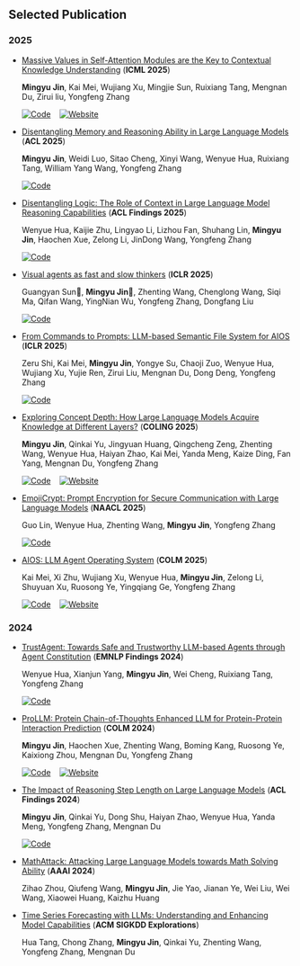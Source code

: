## Selected Publication
### 2025
- [Massive Values in Self-Attention Modules are the Key to Contextual Knowledge Understanding](https://arxiv.org/abs/2502.01563) (**ICML 2025**)

  **Mingyu Jin**, Kai Mei, Wujiang Xu, Mingjie Sun, Ruixiang Tang, Mengnan Du, Zirui liu, Yongfeng Zhang
  
  [![Code](https://img.shields.io/badge/Code-on%20GitHub-000?logo=github&logoColor=white)](https://github.com/MingyuJ666/Rope_with_LLM) &nbsp;&nbsp;
  [![Website](https://img.shields.io/badge/Project-Homepage-0A7EB4?logo=google-chrome&logoColor=white)](https://mingyuj666.github.io/massive_value/)
- [Disentangling Memory and Reasoning Ability in Large Language Models](https://arxiv.org/abs/2411.13504) (**ACL 2025**)

  **Mingyu Jin**, Weidi Luo, Sitao Cheng, Xinyi Wang, Wenyue Hua, Ruixiang Tang, William Yang Wang, Yongfeng Zhang
  
  [![Code](https://img.shields.io/badge/Code-on%20GitHub-000?logo=github&logoColor=white)](https://github.com/MingyuJ666/Rope_with_LLM)

 - [Disentangling Logic: The Role of Context in Large Language Model Reasoning Capabilities](https://arxiv.org/pdf/2406.02787) (**ACL Findings 2025**)

   Wenyue Hua, Kaijie Zhu, Lingyao Li, Lizhou Fan, Shuhang Lin, **Mingyu Jin**, Haochen Xue, Zelong Li, JinDong Wang, Yongfeng Zhang

   [![Code](https://img.shields.io/badge/Code-on%20GitHub-000?logo=github&logoColor=white)](https://github.com/agiresearch/ContextHub)
  
- [Visual agents as fast and slow thinkers](https://arxiv.org/abs/2408.08862) (**ICLR 2025**)

  Guangyan Sun🌟, **Mingyu Jin🌟**, Zhenting Wang, Chenglong Wang, Siqi Ma, Qifan Wang, YingNian Wu, Yongfeng Zhang, Dongfang Liu

  [![Code](https://img.shields.io/badge/Code-on%20GitHub-000?logo=github&logoColor=white)](https://github.com/GuangyanS/Sys2-LLaVA) 
- [From Commands to Prompts: LLM-based Semantic File System for AIOS](https://arxiv.org/abs/2410.11843) (**ICLR 2025**)

  Zeru Shi, Kai Mei, **Mingyu Jin**, Yongye Su, Chaoji Zuo, Wenyue Hua, Wujiang Xu, Yujie Ren, Zirui Liu, Mengnan Du, Dong Deng, Yongfeng Zhang

  [![Code](https://img.shields.io/badge/Code-on%20GitHub-000?logo=github&logoColor=white)](https://github.com/agiresearch/AIOS-LSFS) 
- [Exploring Concept Depth: How Large Language Models Acquire Knowledge at Different Layers?](https://arxiv.org/abs/2404.07066) (**COLING 2025**)

  **Mingyu Jin**, Qinkai Yu, Jingyuan Huang, Qingcheng Zeng, Zhenting Wang, Wenyue Hua, Haiyan Zhao, Kai Mei, Yanda Meng, Kaize Ding, Fan Yang, Mengnan Du, Yongfeng Zhang
  
  [![Code](https://img.shields.io/badge/Code-on%20GitHub-000?logo=github&logoColor=white)](https://github.com/Luckfort/CD) &nbsp;&nbsp;
  [![Website](https://img.shields.io/badge/Project-Homepage-0A7EB4?logo=google-chrome&logoColor=white)](https://luckfort.github.io/explore_CD/)
  
- [EmojiCrypt: Prompt Encryption for Secure Communication with Large Language Models](https://arxiv.org/abs/2402.05868) (**NAACL 2025**)

  Guo Lin, Wenyue Hua, Zhenting Wang, **Mingyu Jin**, Yongfeng Zhang

  [![Code](https://img.shields.io/badge/Code-on%20GitHub-000?logo=github&logoColor=white)](https://github.com/agiresearch/EmojiCrypt)

- [AIOS: LLM Agent Operating System](https://arxiv.org/abs/2403.16971) (**COLM 2025**)

   Kai Mei, Xi Zhu, Wujiang Xu, Wenyue Hua, **Mingyu Jin**, Zelong Li, Shuyuan Xu, Ruosong Ye, Yingqiang Ge, Yongfeng Zhang
  
  [![Code](https://img.shields.io/badge/Code-on%20GitHub-000?logo=github&logoColor=white)](https://github.com/agiresearch/AIOS) &nbsp;&nbsp;
  [![Website](https://img.shields.io/badge/Project-Homepage-0A7EB4?logo=google-chrome&logoColor=white)](https://www.aios.foundation/)

  

### 2024

- [TrustAgent: Towards Safe and Trustworthy LLM-based Agents through Agent Constitution](https://arxiv.org/abs/2402.01586) (**EMNLP Findings 2024**)

  Wenyue Hua, Xianjun Yang, **Mingyu Jin**, Wei Cheng, Ruixiang Tang, Yongfeng Zhang

  [![Code](https://img.shields.io/badge/Code-on%20GitHub-000?logo=github&logoColor=white)](https://github.com/agiresearch/TrustAgent) &nbsp;&nbsp;
- [ProLLM: Protein Chain-of-Thoughts Enhanced LLM for Protein-Protein Interaction Prediction](https://www.biorxiv.org/content/10.1101/2024.04.18.590025v1) (**COLM 2024**)

  **Mingyu Jin**, Haochen Xue, Zhenting Wang, Boming Kang, Ruosong Ye, Kaixiong Zhou, Mengnan Du, Yongfeng Zhang

  [![Code](https://img.shields.io/badge/Code-on%20GitHub-000?logo=github&logoColor=white)](https://github.com/MingyuJ666/ProLLM) &nbsp;&nbsp;
  [![Website](https://img.shields.io/badge/Project-Homepage-0A7EB4?logo=google-chrome&logoColor=white)](https://tiuxuxsh76075.github.io/prollm.github.io/)
- [The Impact of Reasoning Step Length on Large Language Models](https://arxiv.org/abs/2401.04925) (**ACL Findings 2024**) 

  **Mingyu Jin**, Qinkai Yu, Dong Shu, Haiyan Zhao, Wenyue Hua, Yanda Meng, Yongfeng Zhang, Mengnan Du
  
  [![Code](https://img.shields.io/badge/Code-on%20GitHub-000?logo=github&logoColor=white)](https://github.com/MingyuJ666/The-Impact-of-Reasoning-Step-Length-on-Large-Language-Models) 
- [MathAttack: Attacking Large Language Models towards Math Solving Ability](https://ojs.aaai.org/index.php/AAAI/article/view/29949) (**AAAI 2024**)

  Zihao Zhou, Qiufeng Wang, **Mingyu Jin**, Jie Yao, Jianan Ye, Wei Liu, Wei Wang, Xiaowei Huang, Kaizhu Huang

- [Time Series Forecasting with LLMs: Understanding and Enhancing Model Capabilities](https://arxiv.org/abs/2402.10835) (**ACM SIGKDD Explorations**)

  Hua Tang, Chong Zhang, **Mingyu Jin**, Qinkai Yu, Zhenting Wang, Yongfeng Zhang, Mengnan Du



